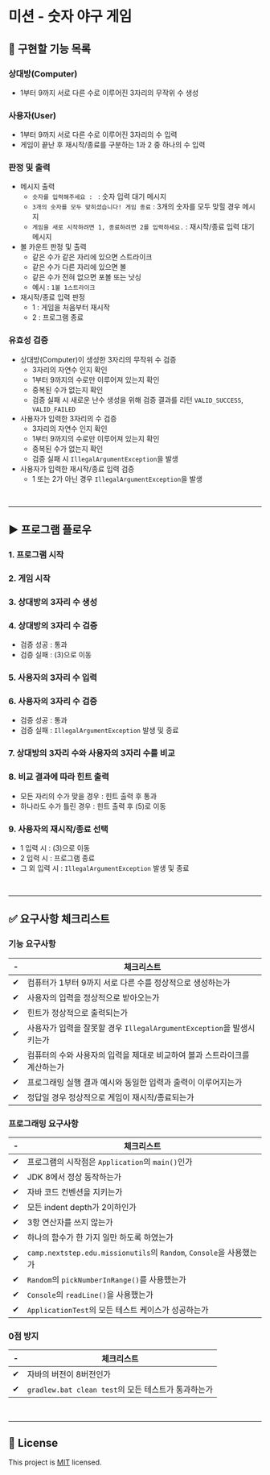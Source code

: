 # 미션 - 숫자 야구 게임

## 🏁 구현할 기능 목록

### 상대방(Computer)
- 1부터 9까지 서로 다른 수로 이루어진 3자리의 무작위 수 생성

### 사용자(User)
- 1부터 9까지 서로 다른 수로 이루어진 3자리의 수 입력
- 게임이 끝난 후 재시작/종료를 구분하는 1과 2 중 하나의 수 입력

### 판정 및 출력
- 메시지 출력
  - `숫자를 입력해주세요 : ` : 숫자 입력 대기 메시지
  - `3개의 숫자를 모두 맞히셨습니다! 게임 종료` : 3개의 숫자를 모두 맞힐 경우 메시지
  - `게임을 새로 시작하려면 1, 종료하려면 2를 입력하세요.` : 재시작/종료 입력 대기 메시지
- 볼 카운트 판정 및 출력
  - 같은 수가 같은 자리에 있으면 스트라이크
  - 같은 수가 다른 자리에 있으면 볼 
  - 같은 수가 전혀 없으면 포볼 또는 낫싱
  - 예시 : `1볼 1스트라이크`
- 재시작/종료 입력 판정
  - 1 : 게임을 처음부터 재시작
  - 2 : 프로그램 종료

### 유효성 검증
- 상대방(Computer)이 생성한 3자리의 무작위 수 검증
  - 3자리의 자연수 인지 확인
  - 1부터 9까지의 수로만 이루어져 있는지 확인
  - 중복된 수가 없는지 확인
  - 검증 실패 시 새로운 난수 생성을 위해 검증 결과를 리턴
    `VALID_SUCCESS`, `VALID_FAILED`
- 사용자가 입력한 3자리의 수 검증
  - 3자리의 자연수 인지 확인
  - 1부터 9까지의 수로만 이루어져 있는지 확인
  - 중복된 수가 없는지 확인
  - 검증 실패 시 `IllegalArgumentException`을 발생
- 사용자가 입력한 재시작/종료 입력 검증
  - 1 또는 2가 아닌 경우 `IllegalArgumentException`을 발생

<br>

---

## ▶️ 프로그램 플로우

### 1. 프로그램 시작
### 2. 게임 시작
### 3. 상대방의 3자리 수 생성
### 4. 상대방의 3자리 수 검증
- 검증 성공 : 통과
- 검증 실패 : (3)으로 이동
### 5. 사용자의 3자리 수 입력
### 6. 사용자의 3자리 수 검증
- 검증 성공 : 통과
- 검증 실패 : `IllegalArgumentException` 발생 및 종료
### 7. 상대방의 3자리 수와 사용자의 3자리 수를 비교
### 8. 비교 결과에 따라 힌트 출력
- 모든 자리의 수가 맞을 경우 : 힌트 출력 후 통과
- 하나라도 수가 틀린 경우 : 힌트 출력 후 (5)로 이동
### 9. 사용자의 재시작/종료 선택
- 1 입력 시 : (3)으로 이동
- 2 입력 시 : 프로그램 종료
- 그 외 입력 시 : `IllegalArgumentException` 발생 및 종료

<br>

---

## ✅ 요구사항 체크리스트

### 기능 요구사항
|-|체크리스트|
|---|---|
|✔|컴퓨터가 1부터 9까지 서로 다른 수를 정상적으로 생성하는가|
|✔|사용자의 입력을 정상적으로 받아오는가|
|✔|힌트가 정상적으로 출력되는가|
|✔|사용자가 입력을 잘못할 경우 `IllegalArgumentException`을 발생시키는가|
|✔|컴퓨터의 수와 사용자의 입력을 제대로 비교하여 볼과 스트라이크를 계산하는가|
|✔|프로그래밍 실행 결과 예시와 동일한 입력과 출력이 이루어지는가|
|✔|정답일 경우 정상적으로 게임이 재시작/종료되는가|

### 프로그래밍 요구사항
|-|체크리스트|
|---|---|
|✔|프로그램의 시작점은 `Application`의 `main()`인가|
|✔|JDK 8에서 정상 동작하는가|
|✔|자바 코드 컨벤션을 지키는가|
|✔|모든 indent depth가 2이하인가|
|✔|3항 연산자를 쓰지 않는가|
|✔|하나의 함수가 한 가지 일만 하도록 하였는가|
|✔|`camp.nextstep.edu.missionutils`의 `Random`, `Console`을 사용했는가|
|✔|`Random`의 `pickNumberInRange()`를 사용했는가|
|✔|`Console`의 `readLine()`을 사용했는가|
|✔|`ApplicationTest`의 모든 테스트 케이스가 성공하는가|

### 0점 방지
|-|체크리스트|
|---|---|
|✔|자바의 버전이 8버전인가|
|✔|`gradlew.bat clean test`의 모든 테스트가 통과하는가|

<br>

---

## 📝 License

This project is [MIT](https://github.com/woowacourse/java-baseball-precourse/blob/master/LICENSE) licensed.
